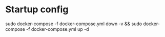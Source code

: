 # Startup config
 sudo docker-compose -f docker-compose.yml down -v &&  sudo docker-compose -f docker-compose.yml up -d